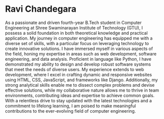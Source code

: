 # Ravi Chandegara

As a passionate and driven fourth-year B.Tech student in Computer Engineering at Shree Swaminarayan Institute of Technology (GTU), I possess a solid foundation in both theoretical knowledge and practical application. My journey in computer engineering has equipped me with a diverse set of skills, with a particular focus on leveraging technology to create innovative solutions. I have immersed myself in various aspects of the field, honing my expertise in areas such as web development, software engineering, and data analysis. Proficient in language like Python, I have demonstrated my ability to design and develop robust software systems that meet the needs of diverse users. My experience extends to web development, where I excel in crafting dynamic and responsive websites using HTML, CSS, JavaScript, and frameworks like Django. Additionally, my strong analytical skills enable me to dissect complex problems and devise effective solutions, while my collaborative nature allows me to thrive in team environments, contributing ideas and expertise to achieve common goals. With a relentless drive to stay updated with the latest technologies and a commitment to lifelong learning, I am poised to make meaningful contributions to the ever-evolving field of computer engineering.